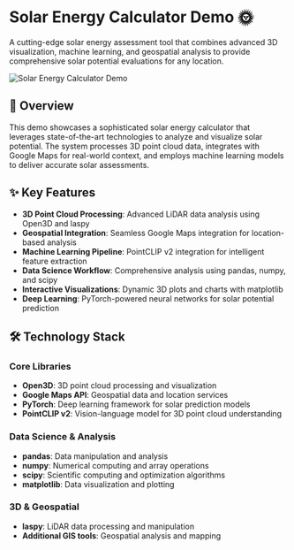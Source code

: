 # Solar Energy Calculator Demo 🌞

A cutting-edge solar energy assessment tool that combines advanced 3D visualization, machine learning, and geospatial analysis to provide comprehensive solar potential evaluations for any location.

![Solar Energy Calculator Demo](demo.gif)

## 🚀 Overview

This demo showcases a sophisticated solar energy calculator that leverages state-of-the-art technologies to analyze and visualize solar potential. The system processes 3D point cloud data, integrates with Google Maps for real-world context, and employs machine learning models to deliver accurate solar assessments.

## ✨ Key Features

- **3D Point Cloud Processing**: Advanced LiDAR data analysis using Open3D and laspy
- **Geospatial Integration**: Seamless Google Maps integration for location-based analysis
- **Machine Learning Pipeline**: PointCLIP v2 integration for intelligent feature extraction
- **Data Science Workflow**: Comprehensive analysis using pandas, numpy, and scipy
- **Interactive Visualizations**: Dynamic 3D plots and charts with matplotlib
- **Deep Learning**: PyTorch-powered neural networks for solar potential prediction

## 🛠️ Technology Stack

### Core Libraries
- **Open3D**: 3D point cloud processing and visualization
- **Google Maps API**: Geospatial data and location services
- **PyTorch**: Deep learning framework for solar prediction models
- **PointCLIP v2**: Vision-language model for 3D point cloud understanding

### Data Science & Analysis
- **pandas**: Data manipulation and analysis
- **numpy**: Numerical computing and array operations
- **scipy**: Scientific computing and optimization algorithms
- **matplotlib**: Data visualization and plotting

### 3D & Geospatial
- **laspy**: LiDAR data processing and manipulation
- **Additional GIS tools**: Geospatial analysis and mapping
